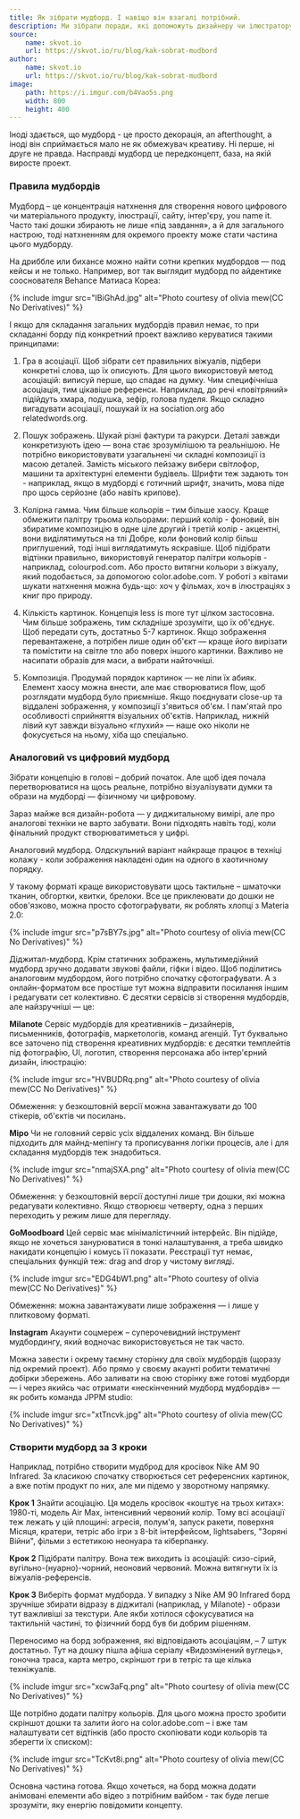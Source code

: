 ```yaml
---
title: Як зібрати мудборд. І навіщо він взагалі потрібний.
description: Ми зібрали поради, які допоможуть дизайнеру чи ілюстратору скласти зручний мудборд.
source:
    name: skvot.io
    url: https://skvot.io/ru/blog/kak-sobrat-mudbord
author:
    name: skvot.io
    url: https://skvot.io/ru/blog/kak-sobrat-mudbord
image:
    path: https://i.imgur.com/b4Vao5s.png
    width: 800
    height: 400
---
```


Іноді здається, що мудборд - це просто декорація, an afterthought, а іноді він сприймається мало не як обмежувач креативу.
Ні перше, ні друге не правда. Насправді мудборд це передконцепт, база, на якій виросте проект.

### Правила мудбордів

Мудборд – це концентрація натхнення для створення нового цифрового чи матеріального продукту, ілюстрації, сайту, інтер'єру,
you name it. Часто такі дошки збирають не лише «під завдання», а й для загального настрою, тоді натхненням для окремого
проекту може стати частина цього мудборду.

На дриббле или бихансе можно найти сотни крепких мудбордов — под кейсы и не только. Например, вот так выглядит мудборд
по айдентике сооснователя Behance Матиаса Кореа:

{% include imgur src="IBiGhAd.jpg" alt="Photo courtesy of olivia mew(CC No Derivatives)" %}

І якщо для складання загальних мудбордів правил немає, то при складанні борду під конкретний проект важливо керуватися
такими принципами:

1. Гра в асоціації. Щоб зібрати сет правильних віжуалів, підбери конкретні слова, що їх описують.
Для цього використовуй метод асоціацій: виписуй перше, що спадає на думку. Чим специфічніша асоціація, тим цікавіше
референси. Наприклад, до речі «повітряний» підійдуть хмара, подушка, зефір, голова пуделя.
Якщо складно вигадувати асоціації, пошукай їх на sociation.org або relatedwords.org.

2. Пошук зображень. Шукай різні фактури та ракурси. Деталі завжди конкретизують ідею — вона стає зрозумілішою та реальнішою.
Не потрібно використовувати узагальнені чи складні композиції із масою деталей. Замість міського пейзажу вибери світлофор,
машини та архітектурні елементи будівель. Шрифти теж задають тон - наприклад, якщо в мудборді є готичний шрифт, значить,
мова піде про щось серйозне (або навіть крипове).

3. Колірна гамма. Чим більше кольорів – тим більше хаосу. Краще обмежити палітру трьома кольорами:
перший колір - фоновий, він збиратиме композицію в одне ціле
другий і третій колір - акцентні, вони виділятимуться на тлі
Добре, коли фоновий колір більш приглушений, тоді інші виглядатимуть яскравіше.
Щоб підібрати відтінки правильно, використовуй генератор палітри кольорів - наприклад, colourpod.com.
Або просто витягни кольори з віжуалу, який подобається, за допомогою color.adobe.com.
У роботі з квітами шукати натхнення можна будь-що: хоч у фільмах, хоч в ілюстраціях з книг про природу.

4. Кількість картинок. Концепція less is more тут цілком застосовна. Чим більше зображень, тим складніше зрозуміти, що їх
об'єднує. Щоб передати суть, достатньо 5-7 картинок.
Якщо зображення перевантажене, а потрібен лише один об'єкт — краще його вирізати та помістити на світле тло або поверх
іншого картинки. Важливо не насипати образів для маси, а вибрати найточніші.

5. Композиція. Продумай порядок картинок — не ліпи їх абияк. Елемент хаосу можна внести, але має створюватися flow,
щоб розглядати мудборд було приємніше.
Якщо поєднувати close-up та віддалені зображення, у композиції з'явиться об'єм. І пам'ятай про особливості сприйняття
візуальних об'єктів. Наприклад, нижній лівий кут завжди візуально «глухий» — наше око ніколи не фокусується на ньому,
хіба що спеціально.

### Аналоговий vs цифровий мудборд

Зібрати концепцію в голові – добрий початок. Але щоб ідея почала перетворюватися на щось реальне, потрібно візуалізувати
думки та образи на мудборді — фізичному чи цифровому.

Зараз майже вся дизайн-робота — у диджитальному вимірі, але про аналогові техніки не варто забувати. Вони підходять навіть
тоді, коли фінальний продукт створюватиметься у цифрі.

Аналоговий мудборд. Олдскульний варіант найкраще працює в техніці колажу - коли зображення накладені один на одного в хаотичному порядку.

У такому форматі краще використовувати щось тактильне – шматочки тканин, обгортки, квитки, брелоки. Все це приклеювати
до дошки не обов'язково, можна просто сфотографувати, як роблять хлопці з Materia 2.0:

{% include imgur src="p7sBY7s.jpg" alt="Photo courtesy of olivia mew(CC No Derivatives)" %}

Діджитал-мудборд. Крім статичних зображень, мультимедійний мудборд зручно додавати звукові файли, гіфки і відео.
Щоб поділитись аналоговим мудбордом, його потрібно спочатку сфотографувати. А з онлайн-форматом все простіше тут можна
відправити посилання іншим і редагувати сет колективно.
Є десятки сервісів зі створення мудбордів, але найзручніші — це:

**Milanote** Сервіс мудбордів для креативників – дизайнерів, письменників, фотографів, маркетологів, команд агенцій.
Тут буквально все заточено під створення креативних мудбордів: є десятки темплейтів під фотографію, UI, логотип,
створення персонажа або інтер'єрний дизайн, ілюстрацію:

{% include imgur src="HVBUDRq.png" alt="Photo courtesy of olivia mew(CC No Derivatives)" %}

Обмеження: у безкоштовній версії можна завантажувати до 100 стікерів, об'єктів чи посилань.

**Міро** Чи не головний сервіс усіх віддалених команд. Він більше підходить для майнд-мепінгу та прописування логіки
процесів, але і для складання мудбордів теж знадобиться.

{% include imgur src="nmajSXA.png" alt="Photo courtesy of olivia mew(CC No Derivatives)" %}

Обмеження: у безкоштовній версії доступні лише три дошки, які можна редагувати колективно. Якщо створюєш четверту, одна
з перших переходить у режим лише для перегляду.

**GoMoodboard** Цей сервіс має мінімалістичний інтерфейс. Він підійде, якщо не хочеться занурюватися в тонкі
налаштування, а треба швидко накидати концепцію і комусь її показати. Реєстрації тут немає, спеціальних функцій теж:
drag and drop у чистому вигляді.

{% include imgur src="EDG4bW1.png" alt="Photo courtesy of olivia mew(CC No Derivatives)" %}

Обмеження: можна завантажувати лише зображення — і лише у плитковому форматі.

**Instagram** Акаунти соцмереж – суперочевидний інструмент мудбордингу, який водночас використовується не так часто.

Можна завести і окрему таємну сторінку для своїх мудбордів (щоразу під окремий проект). Або прямо у своєму акаунті
робити тематичні добірки збережень. Або заливати на свою сторінку вже готові мудборди — і через якийсь час отримати
«нескінченний мудборд мудбордів» — як робить команда JPPM studio:

{% include imgur src="xtTncvk.jpg" alt="Photo courtesy of olivia mew(CC No Derivatives)" %}

### Створити мудборд за 3 кроки

Наприклад, потрібно створити мудброд для кросівок Nike AM 90 Infrared. За класикою спочатку створюється сет референсних
картинок, а вже потім продукт по них, але ми підемо у зворотному напрямку.

**Крок 1** Знайти асоціацію. Ця модель кросівок «коштує на трьох китах»: 1980-ті, модель Air Max, інтенсивний червоний
колір. Тому всі асоціації теж лежать у цій площині: агресія, полум'я, запуск ракети, поверхня Місяця, кратери, тетріс
або ігри з 8-bit інтерфейсом, lightsabers, "Зоряні Війни", фільми з естетикою неонуара та кіберпанку.

**Крок 2** Підібрати палітру. Вона теж виходить із асоціацій: сизо-сірий, вугільно-(нуарно)-чорний, неоновий червоний.
Можна витягнути їх із віжуалів-референсів.

**Крок 3** Виберіть формат мудборда. У випадку з Nike AM 90 Infrared борд зручніше збирати відразу в діджиталі
(наприклад, у Milanote) - образи тут важливіші за текстури. Але якби хотілося сфокусуватися на тактильній частині,
то фізичний борд був би добрим рішенням.

Переносимо на борд зображення, які відповідають асоціаціям, – 7 штук достатньо. Тут на дошку пішла афіша серіалу
«Видозмінений вуглець», гоночна траса, карта метро, скріншот гри в тетріс та ще кілька техніжуалів.

{% include imgur src="xcw3aFq.png" alt="Photo courtesy of olivia mew(CC No Derivatives)" %}

Ще потрібно додати палітру кольорів. Для цього можна просто зробити скріншот дошки та залити його на color.adobe.com –
і вже там налаштувати сет відтінків (або просто скопіювати коди кольорів та зберегти їх списком):

{% include imgur src="TcKvt8i.png" alt="Photo courtesy of olivia mew(CC No Derivatives)" %}

Основна частина готова. Якщо хочеться, на борд можна додати анімовані елементи або відео з потрібним вайбом - так буде
легше зрозуміти, яку енергію повідомити концепту.











